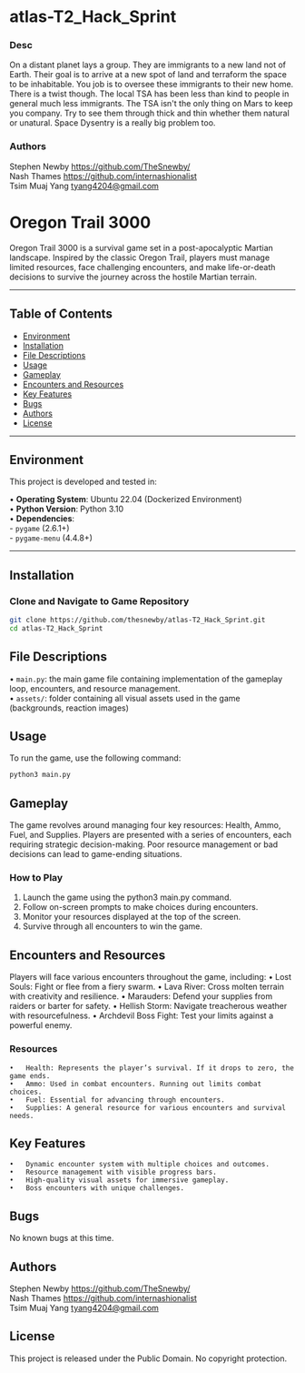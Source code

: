 # atlas-T2_Hack_Sprint
### Desc
On a distant planet lays a group. They are immigrants to a new land not of Earth. Their goal is to arrive at a new spot of land and terraform the space to be inhabitable. You job is to oversee these immigrants to their new home. There is a twist though. The local TSA has been less than kind to people in general much less immigrants. The TSA isn't the only thing on Mars to keep you company. Try to see them through thick and thin whether them natural or unatural. Space Dysentry is a really big problem too.
### Authors
Stephen Newby <https://github.com/TheSnewby/><br>
Nash Thames <https://github.com/internashionalist><br>
Tsim Muaj Yang <tyang4204@gmail.com>



# Oregon Trail 3000

Oregon Trail 3000 is a survival game set in a post-apocalyptic Martian landscape. Inspired by the classic Oregon Trail, players must manage limited resources, face challenging encounters, and make life-or-death decisions to survive the journey across the hostile Martian terrain.

---

## Table of Contents

- [Environment](#environment)
- [Installation](#installation)
- [File Descriptions](#file-descriptions)
- [Usage](#usage)
- [Gameplay](#gameplay)
- [Encounters and Resources](#encounters-and-resources)
- [Key Features](#key-features)
- [Bugs](#bugs)
- [Authors](#authors)
- [License](#license)

---

## Environment

This project is developed and tested in:

  •	**Operating System**: Ubuntu 22.04 (Dockerized Environment)<br>
  •	**Python Version**: Python 3.10<br>
  •	**Dependencies**:<br>
    - `pygame` (2.6.1+)<br>
    - `pygame-menu` (4.4.8+)

---

## Installation

### Clone and Navigate to Game Repository

```bash
git clone https://github.com/thesnewby/atlas-T2_Hack_Sprint.git
cd atlas-T2_Hack_Sprint
```

## File Descriptions

  •	`main.py`: the main game file containing implementation of the gameplay loop, encounters, and resource management.<br>
  •	`assets/`: folder containing all visual assets used in the game (backgrounds, reaction images)

## Usage

To run the game, use the following command:

```bash
python3 main.py
```

## Gameplay

The game revolves around managing four key resources: Health, Ammo, Fuel, and Supplies. Players are presented with a series of encounters, each requiring strategic decision-making. Poor resource management or bad decisions can lead to game-ending situations.

### How to Play

1.	Launch the game using the python3 main.py command.
2.	Follow on-screen prompts to make choices during encounters.
3.	Monitor your resources displayed at the top of the screen.
4.	Survive through all encounters to win the game.

## Encounters and Resources

Players will face various encounters throughout the game, including:
	•	Lost Souls: Fight or flee from a fiery swarm.
	•	Lava River: Cross molten terrain with creativity and resilience.
	•	Marauders: Defend your supplies from raiders or barter for safety.
	•	Hellish Storm: Navigate treacherous weather with resourcefulness.
	•	Archdevil Boss Fight: Test your limits against a powerful enemy.

### Resources

	•	Health: Represents the player’s survival. If it drops to zero, the game ends.
	•	Ammo: Used in combat encounters. Running out limits combat choices.
	•	Fuel: Essential for advancing through encounters.
	•	Supplies: A general resource for various encounters and survival needs.

## Key Features

	•	Dynamic encounter system with multiple choices and outcomes.
	•	Resource management with visible progress bars.
	•	High-quality visual assets for immersive gameplay.
	•	Boss encounters with unique challenges.

## Bugs

No known bugs at this time.

## Authors

Stephen Newby <https://github.com/TheSnewby/><br>
Nash Thames <https://github.com/internashionalist><br>
Tsim Muaj Yang <tyang4204@gmail.com>

## License

This project is released under the Public Domain. No copyright protection.
